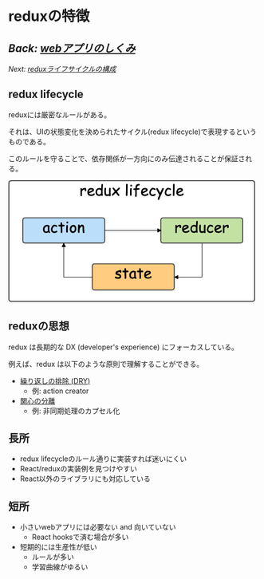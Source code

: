 # reduxの特徴

*Back: [webアプリのしくみ](./web_app.md)*
-
*Next: [reduxライフサイクルの構成](./lifecycle.md)*

## redux lifecycle

reduxには厳密なルールがある。

それは、UIの状態変化を決められたサイクル(redux lifecycle)で表現するというものである。

このルールを守ることで、依存関係が一方向にのみ伝達されることが保証される。

![](./redux_lifecycle_abstract.png)

## reduxの思想

redux は長期的な DX (developer's experience) にフォーカスしている。

例えば、redux は以下のような原則で理解することができる。
- [繰り返しの排除 (DRY)](https://ja.wikipedia.org/wiki/Don%27t_repeat_yourself)
  - 例: action creator
- [関心の分離](https://ja.wikipedia.org/wiki/%E9%96%A2%E5%BF%83%E3%81%AE%E5%88%86%E9%9B%A2)
  - 例: 非同期処理のカプセル化

## 長所

- redux lifecycleのルール通りに実装すれば迷いにくい
- React/reduxの実装例を見つけやすい
- React以外のライブラリにも対応している

## 短所

- 小さいwebアプリには必要ない and 向いていない
  - React hooksで済む場合が多い
- 短期的には生産性が低い
  - ルールが多い
  - 学習曲線がゆるい
